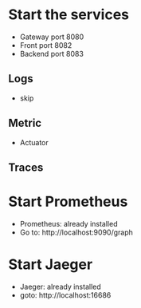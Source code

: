 # Start the services
* Gateway port 8080
* Front port 8082
* Backend port 8083

## Logs
* skip

## Metric
* Actuator

## Traces

# Start Prometheus
* Prometheus: already installed
* Go to: http://localhost:9090/graph

# Start Jaeger
* Jaeger: already installed
* goto: http://localhost:16686

